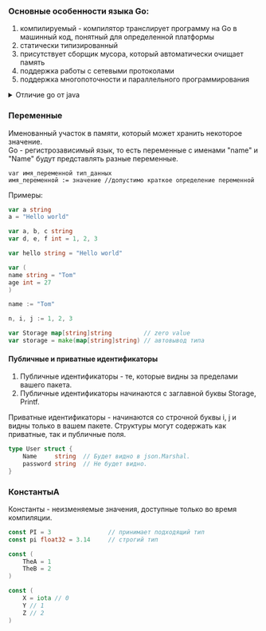 ### Основные особенности языка Go:

1) компилируемый - компилятор транслирует программу на Go в машинный код, понятный для определенной платформы
2) статически типизированный
3) присутствует сборщик мусора, который автоматически очищает память 
4) поддержка работы с сетевыми протоколами 
5) поддержка многопоточности и параллельного программирования

<details>
  <summary>Отличие go от java</summary>

| Критерий             | Java                                    | Go                                       |
|----------------------|-----------------------------------------|------------------------------------------|
| Синтаксис и типы     | объектно-ориентированный, сильно типизированный | простой синтаксис, упрощенные типы, похож на C |
| Параллелизм          | многопоточность через пакеты            | встроенная поддержка параллелизма с горутинами и каналами |
| Управление памятью   | автоматическое управление памятью        | ручное управление памятью. Есть мусоросборщик |
| Экосистема           | обширная, с большой стандартной библиотекой | менее разветвленная, но простая           |
| Производительность   | высокая, с оптимизациями JVM             | высокая из коробки                       |
| Применение           | крупные приложения, веб и мобильное     | инструменты, веб-серверы, микросервисы   |

</details>

### Переменные
Именованный участок в памяти, который может хранить некоторое значение.<br>
Go - регистрозависимый язык, то есть переменные с именами "name" и "Name" будут представлять разные переменные.

```text
var имя_переменной тип_данных
имя_переменной := значение //допустимо краткое определение переменной
```

Примеры:
```go
var a string
a = "Hello world"

var a, b, c string
var d, e, f int = 1, 2, 3

var hello string = "Hello world"

var (
name string = "Tom"
age int = 27
)

name := "Tom"

n, i, j := 1, 2, 3

var Storage map[string]string         // zero value
var storage = make(map[string]string) // автовывод типа
```

#### Публичные и приватные идентификаторы

1) Публичные идентификаторы - те, которые видны за пределами вашего пакета.
2) Публичные идентификаторы начинаются с заглавной буквы Storage, Printf.

Приватные идентификаторы - начинаются со строчной буквы i, j и видны только в вашем пакете.
Структуры могут содержать как приватные, так и публичные поля.

```go
type User struct {    
	Name     string  // Будет видно в json.Marshal.    
	password string  // Не будет видно. 
}
```

### КонстантыА
Константы - неизменяемые значения, доступные только во время компиляции.

```go
const PI = 3                // принимает подходящий тип
const pi float32 = 3.14     // строгий тип

const (
    TheA = 1
    TheB = 2
)

const (
    X = iota // 0
    Y // 1
    Z // 2
)
```